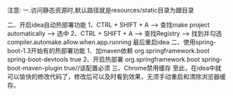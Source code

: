 注意:
一.访问静态资源时,默认路径就是resources/static目录为跟目录

二、开启idea自动热部署功能
1、CTRL + SHIFT + A --> 查找make project automatically --> 选中 
2、CTRL + SHIFT + A --> 查找Registry --> 找到并勾选compiler.automake.allow.when.app.running 
最后重启idea
二、使用spring-boot-1.3开始有的热部署功能
1、加maven依赖
<dependency>
    <groupId>org.springframework.boot</groupId>
    <artifactId>spring-boot-devtools</artifactId>
    <optional>true</optional>
</dependency>
2、开启热部署
<build>
    <plugins>
        <plugin>
            <groupId>org.springframework.boot</groupId>
            <artifactId>spring-boot-maven-plugin</artifactId>
            <configuration>
                <fork>true</fork>//该配置必须
            </configuration>
        </plugin>
    </plugins>
</build>
三、Chrome禁用缓存 
至此，在idea中就可以愉快的修改代码了，修改后可以及时看到效果，无须手动重启和清除浏览器缓存。